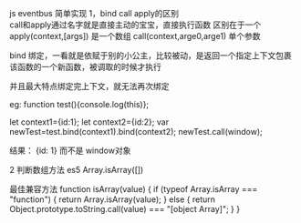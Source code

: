 js eventbus 简单实现
1，bind call apply的区别  
 call和apply通过名字就是直接主动的宝宝，直接执行函数
 区别在于一个apply(context,[args]) 是一个数组
 call(context,arge0,arge1) 单个参数

 bind 绑定，一看就是依赋于别的小公主，比较被动，是返回一个指定上下文包裹该函数的一个新函数，被调取的时候才执行

 并且最大特点绑定完上下文，就无法再次绑定

 eg:
  function test(){console.log(this)};

 let context1={id:1};
 let context2={id:2};
 var newTest=test.bind(context1).bind(context2);
 newTest.call(window);

 结果： {id: 1} 而不是 window对象

 2 
 判断数组方法 
 es5
Array.isArray([])

最佳兼容方法
function isArray(value) {
    if (typeof Array.isArray === "function") {
      return Array.isArray(value);
    } else {
      return Object.prototype.toString.call(value) === "[object Array]";
    }
}
 